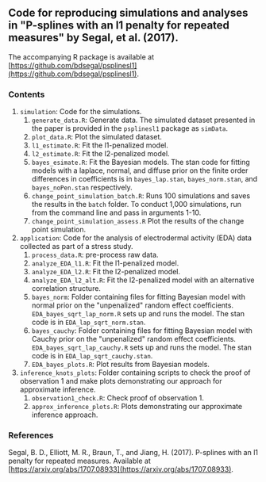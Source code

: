 ## Code for reproducing simulations and analyses in "P-splines with an l1 penalty for repeated measures" by Segal, et al. (2017).

The accompanying R package is available at [https://github.com/bdsegal/psplinesl1](https://github.com/bdsegal/psplinesl1).

### Contents

1. `simulation`: Code for the simulations.
    1. `generate_data.R`: Generate data. The simulated dataset presented in the paper is provided in the `psplinesl1` package as `simData`.
    2. `plot_data.R`: Plot the simulated dataset.
    3. `l1_estimate.R`: Fit the l1-penalized model.
    4. `l2_estimate.R`: Fit the l2-penalized model.
    5. `bayes_esimate.R`: Fit the Bayesian models. The stan code for fitting models with a laplace, normal, and diffuse prior on the finite order differences in coefficients is in `bayes_lap.stan`, `bayes_norm.stan`, and `bayes_noPen.stan` respectively.
    6. `change_point_simulation_batch.R`: Runs 100 simulations and saves the results in the `batch` folder. To conduct 1,000 simulations, run from the command line and pass in arguments 1-10.
    7. `change_point_simulation_assess.R` Plot the results of the change point simulation.
2. `application`: Code for the analysis of electrodermal activity (EDA) data collected as part of a stress study.
    1. `process_data.R`: pre-process raw data.
    2. `analyze_EDA_l1.R`: Fit the l1-penalized model.
    3. `analyze_EDA_l2.R`: Fit the l2-penalized model.
    4. `analyze_EDA_l2_alt.R`: Fit the l2-penalized model with an alternative correlation structure.
    5. `bayes_norm`: Folder containing files for fitting Bayesian model with normal prior on the "unpenalized" random effect coefficients. `EDA_bayes_sqrt_lap_norm.R` sets up and runs the model. The stan code is in `EDA_lap_sqrt_norm.stan`.
    6. `bayes_cauchy`: Folder containing files for fitting Bayesian model with Cauchy prior on the "unpenalized" random effect coefficients. `EDA_bayes_sqrt_lap_cauchy.R` sets up and runs the model. The stan code is in `EDA_lap_sqrt_cauchy.stan`.
    7. `EDA_bayes_plots.R`: Plot results from Bayesian models.
3. `inference_knots_plots`: Folder containing scripts to check the proof of observation 1 and make plots demonstrating our approach for approximate inference.
    1. `observation1_check.R`: Check proof of observation 1.
    2. `approx_inference_plots.R`: Plots demonstrating our approximate inference approach.

### References
Segal, B. D., Elliott, M. R., Braun, T., and Jiang, H. (2017). P-splines with an l1 penalty for repeated measures. Available at [https://arxiv.org/abs/1707.08933](https://arxiv.org/abs/1707.08933).